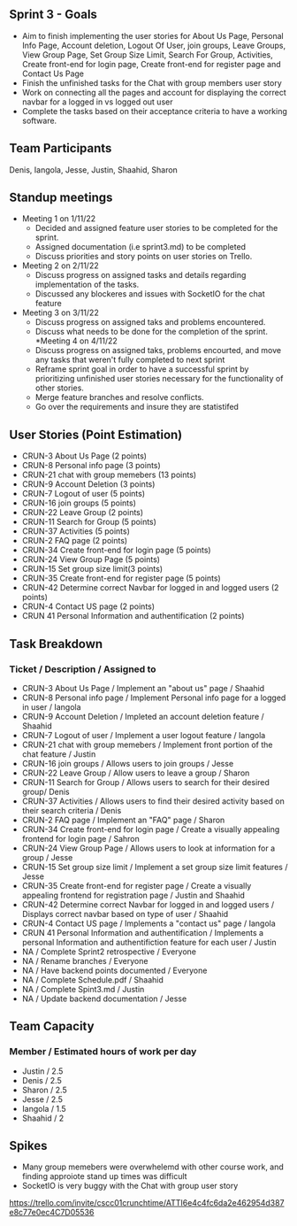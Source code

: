 ## Sprint 3 - Goals
* Aim to finish implementing the user stories for About Us Page, Personal Info Page, Account deletion, Logout Of User, join groups, Leave Groups, View Group Page, Set Group Size Limit, Search For Group, Activities, Create front-end for login page, Create front-end for register page and Contact Us Page
* Finish the unfinished tasks for the Chat with group members user story
* Work on connecting all the pages and account for displaying the correct navbar for a logged in vs logged out user
* Complete the tasks based on their acceptance criteria to have a working software.
## Team Participants
Denis, Iangola, Jesse, Justin, Shaahid, Sharon
## Standup meetings 
* Meeting 1 on 1/11/22
  * Decided and assigned feature user stories to be completed for the sprint.
  * Assigned documentation (i.e sprint3.md) to be completed
  * Discuss priorities and story points on user stories on Trello.
* Meeting 2 on 2/11/22
  * Discuss progress on assigned tasks and  details regarding implementation of the tasks. 
  * Discussed any blockeres and issues with SocketIO for the chat feature 
* Meeting 3 on 3/11/22
  * Discuss progress on assigned taks and problems encountered. 
  * Discuss what needs to be done for the completion of the sprint. 
*Meeting 4 on 4/11/22
  * Discuss progress on assigned taks, problems encourted, and move any tasks that weren't fully completed to next sprint
  * Reframe sprint goal in order to have a successful sprint by prioritizing unfinished user stories necessary for the functionality of other stories.
  * Merge feature branches and resolve conflicts.
  * Go over the requirements and insure they are statistifed
## User Stories (Point Estimation)
* CRUN-3 About Us Page (2 points)
* CRUN-8 Personal info page (3 points)
* CRUN-21 chat with group memebers (13 points)
* CRUN-9 Account Deletion (3 points)
* CRUN-7 Logout of user  (5 points)
* CRUN-16 join groups  (5 points)
* CRUN-22 Leave Group  (2 points)
* CRUN-11 Search for Group  (5 points)
* CRUN-37 Activities (5 points) 
* CRUN-2 FAQ page (2 points)
* CRUN-34 Create front-end for login page (5 points)
* CRUN-24 View Group Page (5 points)
* CRUN-15 Set group size limit(3 points)
* CRUN-35 Create front-end for register page (5 points)
* CRUN-42 Determine correct Navbar for logged in and logged users (2 points)
* CRUN-4 Contact US page (2 points)
* CRUN 41 Personal Information and authentification (2 points)
## Task Breakdown
### Ticket / Description / Assigned to 
* CRUN-3 About Us Page / Implement an "about us" page / Shaahid
* CRUN-8 Personal info page / Implement Personal info page for a logged in user / Iangola
* CRUN-9 Account Deletion / Impleted an account deletion feature  / Shaahid
* CRUN-7 Logout of user / Implement a user logout feature / Iangola
* CRUN-21 chat with group memebers  / Implement front portion of the chat feature / Justin
* CRUN-16 join groups /  Allows users to join groups / Jesse
* CRUN-22 Leave Group / Allow users to leave a group / Sharon
* CRUN-11 Search for Group  / Allows users to search for their desired group/ Denis
* CRUN-37 Activities / Allows users to find their desired activity based on their search criteria / Denis
* CRUN-2 FAQ page / Implement an "FAQ" page / Sharon
* CRUN-34 Create front-end for login page / Create a visually appealing frontend for login page / Sahron
* CRUN-24 View Group Page / Allows users to look at information for a group / Jesse
* CRUN-15 Set group size limit / Implement a set group size limit features / Jesse
* CRUN-35 Create front-end for register page / Create a visually appealing frontend for registration page / Justin and Shaahid
* CRUN-42 Determine correct Navbar for logged in and logged users / Displays correct navbar based on type of user / Shaahid
* CRUN-4 Contact US page / Implements a "contact us" page / Iangola
* CRUN 41 Personal Information and authentification  / Implements a personal Information and authentifiction feature for each user / Justin
*  NA / Complete Sprint2 retrospective / Everyone
*  NA / Rename branches / Everyone
*  NA / Have backend points documented / Everyone
*  NA / Complete Schedule.pdf / Shaahid
*  NA / Complete Spint3.md / Justin
*  NA / Update backend documentation / Jesse
## Team Capacity
### Member / Estimated hours of work per day 
* Justin / 2.5
* Denis / 2.5
* Sharon / 2.5
* Jesse / 2.5
* Iangola / 1.5
* Shaahid / 2
## Spikes
* Many group memebers were overwhelemd with other course work, and finding approiote stand up times was difficult
* SocketIO is very buggy with the Chat with group user story

https://trello.com/invite/cscc01crunchtime/ATTI6e4c4fc6da2e462954d387e8c77e0ec4C7D05536
